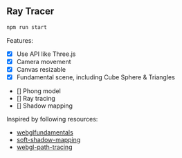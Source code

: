 ## Ray Tracer

```bash
npm run start
```

Features:
- [x] Use API like Three.js
- [x] Camera movement
- [x] Canvas resizable
- [x] Fundamental scene, including Cube Sphere & Triangles
- [] Phong model
- [] Ray tracing
- [] Shadow mapping


Inspired by following resources:
- [webglfundamentals](https://webglfundamentals.org/webgl/lessons/webgl-resizing-the-canvas.html)
- [soft-shadow-mapping](http://codeflow.org/entries/2013/feb/15/soft-shadow-mapping/#test-scene-without-shadow)
- [webgl-path-tracing](https://github.com/evanw/webgl-path-tracing)
